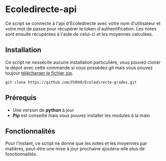 # Ecoledirecte-api
Ce script se connecte à l'api d'Ecoledirecte avec votre nom d'utilisateur et votre mot de passe pour récupérer le token d'authentification. Les notes sont ensuite récupérées à l'aide de celui-ci et les moyennes calculées.

## Installation
Ce script ne nessécite aucune installation particulière, vous pouvez cloner le dépot avec cette commande si vous possédez git mais vous pouvez toujour [télécharger le fichier zip](https://github.com/FU0X0/Ecoledirecte-api/archive/refs/heads/main.zip).
```
git clone https://github.com/FU0X0/Ecoledirecte-grades.git
```

## Prérequis
- Une version de **python** à jour
- **Pip** est conseillé mais vous pouvez installer les modules à la main

## Fonctionnalités
Pour l'instant, ce script ne donne que les notes et les moyennes par matières, peut-être une mise à jour prochaine ajoutera-elle plus de fonctionnalités.
